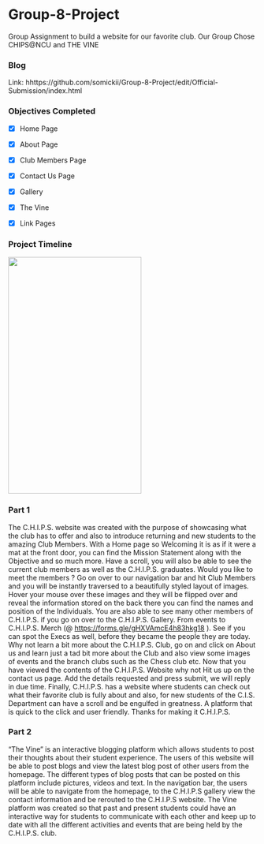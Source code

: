 # Group-8-Project
Group Assignment to build a website for our favorite club. Our Group Chose CHIPS@NCU and THE VINE

### Blog
Link: hhttps://github.com/somickii/Group-8-Project/edit/Official-Submission/index.html

### Objectives Completed
- [x] Home Page
- [x] About Page 
- [x] Club Members Page 
- [x] Contact Us Page
- [x] Gallery
- [x] The Vine 
- [x] Link Pages


### Project Timeline 
<img src="Project Timeline.PNG" height = "480" width="270">




### Part 1
The C.H.I.P.S. website was created with the purpose of showcasing what the club has to offer
and also to introduce returning and new students to the amazing Club Members.
With a Home page so Welcoming it is as if it were a mat at the front door, you can find the
Mission Statement along with the Objective and so much more. Have a scroll, you will also be
able to see the current club members as well as the C.H.I.P.S. graduates.
Would you like to meet the members ? Go on over to our navigation bar and hit Club Members
and you will be instantly traversed to a beautifully styled layout of images. Hover your mouse
over these images and they will be flipped over and reveal the information stored on the back
there you can find the names and position of the Individuals.
You are also able to see many other members of C.H.I.P.S. if you go on over to the C.H.I.P.S.
Gallery. From events to C.H.I.P.S. Merch (@ https://forms.gle/gHXVAmcE4h83hkg18 ). See if
you can spot the Execs as well, before they became the people they are today.
Why not learn a bit more about the C.H.I.P.S. Club, go on and click on About us and learn just a
tad bit more about the Club and also view some images of events and the branch clubs such as
the Chess club etc.
Now that you have viewed the contents of the C.H.I.P.S. Website why not Hit us up on the
contact us page. Add the details requested and press submit, we will reply in due time.
Finally, C.H.I.P.S. has a website where students can check out what their favorite club is fully
about and also, for new students of the C.I.S. Department can have a scroll and be engulfed in
greatness. A platform that is quick to the click and user friendly. Thanks for making it C.H.I.P.S.

### Part 2
“The Vine” is an interactive blogging platform which allows students to post their thoughts about
their student experience. The users of this website will be able to post blogs and view the latest blog
post of other users from the homepage. The different types of blog posts that can be posted on this
platform include pictures, videos and text. In the navigation bar, the users will be able to navigate
from the homepage, to the C.H.I.P.S gallery view the contact information and be rerouted to the
C.H.I.P.S website. The Vine platform was created so that past and present students could have an
interactive way for students to communicate with each other and keep up to date with all the different
activities and events that are being held by the C.H.I.P.S. club.
